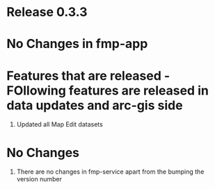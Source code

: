 # Release 0.3.3

# No Changes in fmp-app

# Features that are released - FOllowing features are released in data updates and arc-gis side
1. Updated all Map Edit datasets

# No Changes
1) There are no changes in fmp-service apart from the bumping the version number